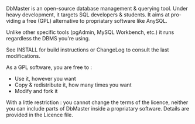 DbMaster is an open-source database management & querying tool.
Under heavy development, it targets SQL developers & students. It aims at pro-
viding a free (GPL) alternative to propriatary software like AnySQL.

Unlike other specific tools (pgAdmin, MySQL Workbench, etc.) it runs regardless
the DBMS you're using.

See INSTALL for build instructions or ChangeLog to consult the last
modifications.

As a GPL software, you are free to :

* Use it, however you want
* Copy & redistribute it, how many times you want
* Modify and fork it

With a little restriction : you cannot change the terms of the licence, neither
you can include parts of DbMaster inside a propriatary software. Details are
provided in the Licence file.
